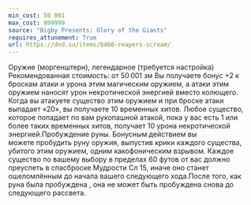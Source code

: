 ```yaml
---
min_cost: 50 001
max_cost: 999999
source: "Bigby Presents: Glory of the Giants"
requires_attunement: True
url: https://dnd.su/items/6460-reapers-scream/
---
```


Оружие (моргенштерн), легендарное (требуется настройка)
Рекомендованная стоимость: от 50 001 зм
Вы получаете бонус +2 к броскам атаки и урона этим магическим оружием, а атаки этим оружием наносят урон некротической энергией вместо колющего.
Когда вы атакуете существо этим оружием и при броске атаки выпадает «20», вы получаете 10 временных хитов. Любое существо, которое попадает по вам рукопашной атакой, пока у вас есть 1 или более таких временных хитов, получает 10 урона некротической энергией.Пробуждение руны. Бонусным действием вы можете пробудить руну оружия, выпустив крики каждого существа, убитого этим оружием, одним какофоническим взрывом. Каждое существо по вашему выбору в пределах 60 футов от вас должно преуспеть в спасброске Мудрости Сл 15, иначе оно станет ошеломлённым до начала вашего следующего хода.После того, как руна была пробуждена , она не может быть пробуждена снова до следующего рассвета.